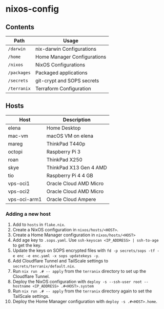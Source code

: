 # nixos-config

## Contents

| Path        | Usage                       |
| ----------- | --------------------------- |
| `/darwin`   | nix-darwin Configurations   |
| `/home`     | Home Manager Configurations |
| `/nixos`    | NixOS Configurations        |
| `/packages` | Packaged applications       |
| `/secrets`  | git-crypt and SOPS secrets  |
| `/terranix` | Terraform Configuration     |

## Hosts

| Host         | Description            |
| ------------ | ---------------------- |
| elena        | Home Desktop           |
| mac-vm       | macOS VM on elena      |
| mareg        | ThinkPad T440p         |
| octopi       | Raspberry Pi 3         |
| roan         | ThinkPad X250          |
| skye         | ThinkPad X13 Gen 4 AMD |
| tio          | Raspberry Pi 4 4 GB    |
| vps-oci1     | Oracle Cloud AMD Micro |
| vps-oci2     | Oracle Cloud AMD Micro |
| vps-oci-arm1 | Oracle Cloud Ampere    |

### Adding a new host

1. Add to `hosts` in `flake.nix`.
2. Create a NixOS configuration in `nixos/hosts/<HOST>`.
3. Create a Home Manager configuration in `nixos/hosts/<HOST>`
4. Add age key to `.sops.yaml`. Use `ssh-keyscan <IP_ADDRESS> | ssh-to-age` to get the key.
5. Update the keys on SOPS encrypted files with `fd -p secrets/sops -tf -e enc -e enc.yaml -x sops updatekeys -y`.
6. Add Cloudflare Tunnel and TailScale settings to `secrets/terranix/default.nix`.
7. Run `nix run .# -- apply` from the `terranix` directory to set up the Cloudflare Tunnel.
8. Deploy the NixOS configuration with `deploy -s --ssh-user root --hostname <IP_ADDRESS> .#<HOST>.system`
9. Run `nix run .# -- apply` from the `terranix` directory again to set the TailScale settings.
10. Deploy the Home Manager configuration with `deploy -s .#<HOST>.home`.
